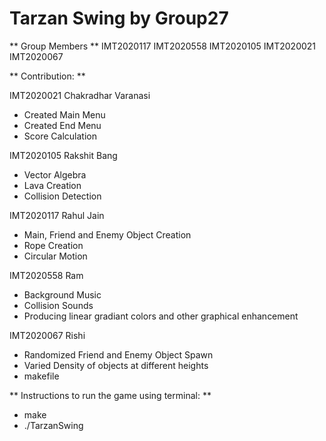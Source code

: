 # Tarzan Swing by Group27

** Group Members **
IMT2020117
IMT2020558
IMT2020105
IMT2020021
IMT2020067

** Contribution: **

IMT2020021 Chakradhar Varanasi
- Created Main Menu
- Created End Menu
- Score Calculation

IMT2020105 Rakshit Bang
- Vector Algebra
- Lava Creation
- Collision Detection

IMT2020117 Rahul Jain
- Main, Friend and Enemy Object Creation
- Rope Creation
- Circular Motion

IMT2020558 Ram
- Background Music
- Collision Sounds
- Producing linear gradiant colors and other graphical enhancement  

IMT2020067 Rishi 
- Randomized Friend and Enemy Object Spawn
- Varied Density of objects at different heights
- makefile



** Instructions to run the game using terminal: **

- make
- ./TarzanSwing

